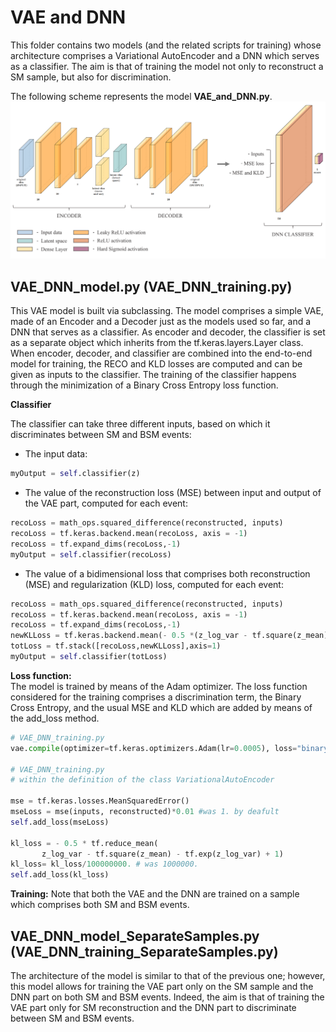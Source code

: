 # VAE and DNN
This folder contains two models (and the related scripts for training) whose architecture comprises a Variational AutoEncoder and a DNN which serves as a classifier. The aim is that of training the model not only to reconstruct a SM sample, but also for discrimination.


The following scheme represents the model **VAE_and_DNN.py**.
![Alt Text](https://github.com/GiuliaLavizzari/ML4Anomalies/blob/newdocu/VAE_and_DNN/VAE_semisupervised_model.png)

## VAE_DNN_model.py (VAE_DNN_training.py)
This VAE model is built via subclassing. The model comprises a simple VAE, made of an Encoder and a Decoder just as the models used so far, and a DNN that serves as a classifier. As encoder and decoder, the classifier is set as a separate object which inherits from the tf.keras.layers.Layer class. When encoder, decoder, and classifier are combined into the end-to-end model for training, the RECO and KLD losses are computed and can be given as inputs to the classifier. The training of the classifier happens through the minimization of a Binary Cross Entropy loss function.


**Classifier**

The classifier can take three different inputs, based on which it discriminates between SM and BSM events:
- The input data:
```python
myOutput = self.classifier(z)
```
- The value of the reconstruction loss (MSE) between input and output of the VAE part, computed for each event:
```python
recoLoss = math_ops.squared_difference(reconstructed, inputs)
recoLoss = tf.keras.backend.mean(recoLoss, axis = -1) 
recoLoss = tf.expand_dims(recoLoss,-1)
myOutput = self.classifier(recoLoss)
```
- The value of a bidimensional loss that comprises both reconstruction (MSE) and regularization (KLD) loss, computed for each event:
```python
recoLoss = math_ops.squared_difference(reconstructed, inputs)
recoLoss = tf.keras.backend.mean(recoLoss, axis = -1) 
recoLoss = tf.expand_dims(recoLoss,-1)
newKLLoss = tf.keras.backend.mean(- 0.5 *(z_log_var - tf.square(z_mean) - tf.exp(z_log_var) + 1), axis = -1)
totLoss = tf.stack([recoLoss,newKLLoss],axis=1)
myOutput = self.classifier(totLoss)
```


**Loss function:**  
The model is trained by means of the Adam optimizer. The loss function considered for the training comprises a discrimination term, the Binary Cross Entropy, and the usual MSE and KLD which are added by means of the add_loss method.
```python
# VAE_DNN_training.py
vae.compile(optimizer=tf.keras.optimizers.Adam(lr=0.0005), loss="binary_crossentropy",metrics = [tf.keras.metrics.BinaryAccuracy()])

# VAE_DNN_training.py 
# within the definition of the class VariationalAutoEncoder

mse = tf.keras.losses.MeanSquaredError()
mseLoss = mse(inputs, reconstructed)*0.01 #was 1. by deafult        
self.add_loss(mseLoss) 

kl_loss = - 0.5 * tf.reduce_mean(
       z_log_var - tf.square(z_mean) - tf.exp(z_log_var) + 1)
kl_loss= kl_loss/100000000. # was 1000000.
self.add_loss(kl_loss)  
```


**Training:**
Note that both the VAE and the DNN are trained on a sample which comprises both SM and BSM events.
 

## VAE_DNN_model_SeparateSamples.py (VAE_DNN_training_SeparateSamples.py)
The architecture of the model is similar to that of the previous one; however, this model allows for training the VAE part only on the SM sample and the DNN part on both SM and BSM events. Indeed, the aim is that of training the VAE part only for SM reconstruction and the DNN part to discriminate between SM and BSM events.

